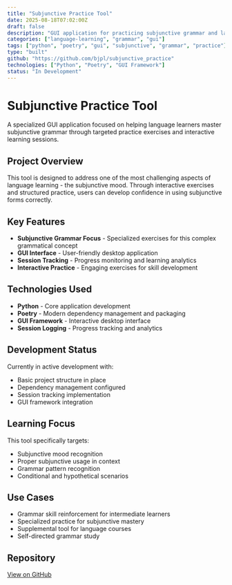```yaml
---
title: "Subjunctive Practice Tool"
date: 2025-08-18T07:02:00Z
draft: false
description: "GUI application for practicing subjunctive grammar and language skills"
categories: ["language-learning", "grammar", "gui"]
tags: ["python", "poetry", "gui", "subjunctive", "grammar", "practice"]
type: "built"
github: "https://github.com/bjpl/subjunctive_practice"
technologies: ["Python", "Poetry", "GUI Framework"]
status: "In Development"
---
```


# Subjunctive Practice Tool

A specialized GUI application focused on helping language learners master subjunctive grammar through targeted practice exercises and interactive learning sessions.

## Project Overview

This tool is designed to address one of the most challenging aspects of language learning - the subjunctive mood. Through interactive exercises and structured practice, users can develop confidence in using subjunctive forms correctly.

## Key Features

- **Subjunctive Grammar Focus** - Specialized exercises for this complex grammatical concept
- **GUI Interface** - User-friendly desktop application
- **Session Tracking** - Progress monitoring and learning analytics
- **Interactive Practice** - Engaging exercises for skill development

## Technologies Used

- **Python** - Core application development
- **Poetry** - Modern dependency management and packaging
- **GUI Framework** - Interactive desktop interface
- **Session Logging** - Progress tracking and analytics

## Development Status

Currently in active development with:
- Basic project structure in place
- Dependency management configured
- Session tracking implementation
- GUI framework integration

## Learning Focus

This tool specifically targets:
- Subjunctive mood recognition
- Proper subjunctive usage in context
- Grammar pattern recognition
- Conditional and hypothetical scenarios

## Use Cases

- Grammar skill reinforcement for intermediate learners
- Specialized practice for subjunctive mastery
- Supplemental tool for language courses
- Self-directed grammar study

## Repository

[View on GitHub](https://github.com/bjpl/subjunctive_practice)